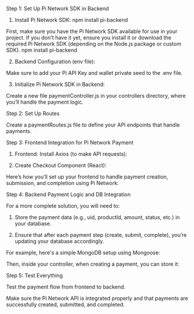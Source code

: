 Step 1: Set Up Pi Network SDK in Backend

1. Install Pi Network SDK:
npm install pi-backend



First, make sure you have the Pi Network SDK available for use in your project. If you don't have it yet, ensure you install it or download the required Pi Network SDK (depending on the Node.js package or custom SDK).
npm install pi-backend

2. Backend Configuration (env file):



Make sure to add your Pi API Key and wallet private seed to the .env file.

3. Initialize Pi Network SDK in Backend:



Create a new file paymentController.js in your controllers directory, where you’ll handle the payment logic.

Step 2: Set Up Routes

Create a paymentRoutes.js file to define your API endpoints that handle payments.

Step 3: Frontend Integration for Pi Network Payment

1. Frontend: Install Axios (to make API requests):


2. Create Checkout Component (React):



Here’s how you’ll set up your frontend to handle payment creation, submission, and completion using Pi Network:


Step 4: Backend Payment Logic and DB Integration

For a more complete solution, you will need to:

1. Store the payment data (e.g., uid, productId, amount, status, etc.) in your database.


2. Ensure that after each payment step (create, submit, complete), you’re updating your database accordingly.



For example, here's a simple MongoDB setup using Mongoose:

Then, inside your controller, when creating a payment, you can store it:

Step 5: Test Everything

Test the payment flow from frontend to backend.

Make sure the Pi Network API is integrated properly and that payments are successfully created, submitted, and completed.
